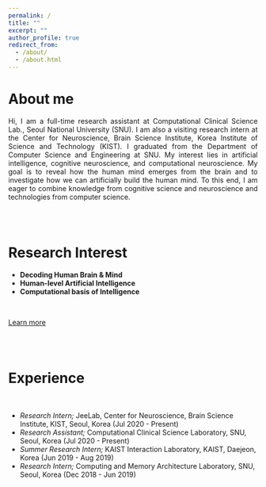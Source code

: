 ```yaml
---
permalink: /
title: ""
excerpt: ""
author_profile: true
redirect_from: 
  - /about/
  - /about.html
---
```


# About me 
<p style='text-align: justify;'>Hi, I am a full-time research assistant at Computational Clinical Science Lab., Seoul National University (SNU). I am also a visiting research intern at the Center for Neuroscience, Brain Science Institute, Korea Institute of Science and Technology (KIST). I graduated from the Department of Computer Science and Engineering at SNU. My interest lies in artificial intelligence, cognitive neuroscience, and computational neuroscience. My goal is to reveal how the human mind emerges from the brain and to investigate how we can artificially build the human mind. To this end, I am eager to combine knowledge from cognitive science and neuroscience and technologies from computer science.  </p>


<br> <br>

Research Interest
======

- **Decoding Human Brain & Mind**
- **Human-level Artificial Intelligence**
- **Computational basis of Intelligence** 
<br>

[Learn more](https://anaaack.github.io/research_interest/)

<br> <br>

Experience
======
<br> 

- *Research Intern;* JeeLab, Center for Neuroscience, Brain Science Institute, KIST, Seoul, Korea (Jul 2020 - Present)
- *Research Assistant;* Computational Clinical Science Laboratory, SNU, Seoul, Korea (Jul 2020 - Present)
- *Summer Research Intern;* KAIST Interaction Laboratory, KAIST, Daejeon, Korea (Jun 2019 - Aug 2019)
- *Research Intern;* Computing and Memory Architecture Laboratory, SNU, Seoul, Korea (Dec 2018 - Jun 2019)
